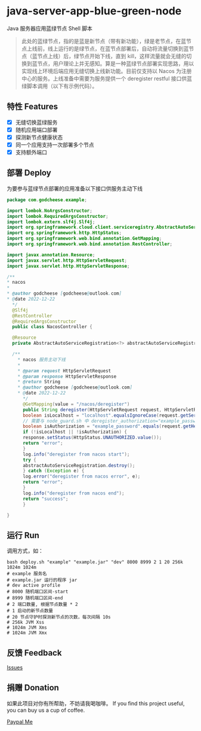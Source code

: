 # java-server-app-blue-green-node
Java 服务器应用蓝绿节点 Shell 脚本

> 此处的蓝绿节点，指的是蓝是新节点（带有新功能），绿是老节点，在蓝节点上线前，线上运行的是绿节点，在蓝节点部署后，自动将流量切换到蓝节点（蓝节点上线）后，绿节点开始下线，直到 kill，这样流量就会无缝的切换到蓝节点，用户理论上并无感知。算是一种蓝绿节点部署实现思路，用以实现线上环境后端应用无缝切换上线新功能。目前仅支持以 Nacos 为注册中心的服务。上线准备中需要为服务提供一个 deregister restful 接口供蓝绿脚本调用（以下有示例代码）。 

## 特性 Features

- [x] 无缝切换蓝绿服务
- [x] 随机应用端口部署
- [x] 探测新节点健康状态
- [x] 同一个应用支持一次部署多个节点
- [x] 支持额外端口

## 部署 Deploy

为要参与蓝绿节点部署的应用准备以下接口供服务主动下线

```java
package com.godcheese.example;

import lombok.NoArgsConstructor;
import lombok.RequiredArgsConstructor;
import lombok.extern.slf4j.Slf4j;
import org.springframework.cloud.client.serviceregistry.AbstractAutoServiceRegistration;
import org.springframework.http.HttpStatus;
import org.springframework.web.bind.annotation.GetMapping;
import org.springframework.web.bind.annotation.RestController;

import javax.annotation.Resource;
import javax.servlet.http.HttpServletRequest;
import javax.servlet.http.HttpServletResponse;

/**
* nacos
*
* @author godcheese [godcheese@outlook.com]
* @date 2022-12-22
  */
  @Slf4j
  @RestController
  @RequiredArgsConstructor
  public class NacosController {

  @Resource
  private AbstractAutoServiceRegistration<?> abstractAutoServiceRegistration;

  /**
    * nacos 服务主动下线
    *
    * @param request HttpServletRequest
    * @param response HttpServletResponse
    * @return String
    * @author godcheese [godcheese@outlook.com]
    * @date 2022-12-22
      */
      @GetMapping(value = "/nacos/deregister")
      public String deregister(HttpServletRequest request, HttpServletResponse response) {
      boolean isLocalhost = "localhost".equalsIgnoreCase(request.getServerName());
      // 需要与 node_guard.sh 中 deregister_authorization="example_password" 的 example_password 一致才能正常工作
      boolean isAuthorization = "example_password".equals(request.getHeader("Authorization"));
      if (!isLocalhost || !isAuthorization) {
      response.setStatus(HttpStatus.UNAUTHORIZED.value());
      return "error";
      }
      log.info("deregister from nacos start");
      try {
      abstractAutoServiceRegistration.destroy();
      } catch (Exception e) {
      log.error("deregister from nacos error", e);
      return "error";
      }
      log.info("deregister from nacos end");
      return "success";
      }

}
```

## 运行 Run

调用方式，如：
```shell
bash deploy.sh "example" "example.jar" "dev" 8000 8999 2 1 20 256k 1024m 1024m
# example 服务名
# example.jar 运行的程序 jar
# dev active profile
# 8000 随机端口区间-start
# 8999 随机端口区间-end
# 2 端口数量, 根据节点数量 * 2
# 1 启动的新节点数量
# 20 节点守护时探测新节点的次数，每次间隔 10s
# 256k JVM Xss
# 1024m JVM Xms
# 1024m JVM Xmx
```

## 反馈 Feedback

[Issues](https://github.com/godcheese/java-server-app-blue-green-node/issues)

## 捐赠 Donation

如果此项目对你有所帮助，不妨请我喝咖啡。
If you find this project useful, you can buy us a cup of coffee.

[Paypal Me](https://www.paypal.me/godcheese)
